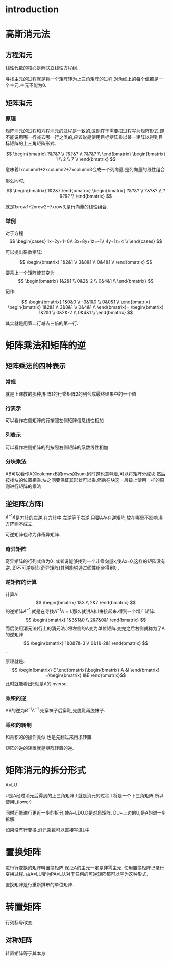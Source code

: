 
# introduction


# 高斯消元法

## 方程消元

 线性代数的核心是解联立线性方程组.

寻找主元的过程就是将一个矩阵转为上三角矩阵的过程.对角线上的每个值都是一个主元.主元不能为0.

## 矩阵消元
### 原理

矩阵消元的过程和方程消元的过程是一致的,区别在于需要把过程写为矩阵形式.即不能说用哪一行减去哪一行之类的,应该说是使用目标矩阵乘以某一矩阵以得到目标矩阵的上三角矩阵形式.

$$
\begin{bmatrix}
 ?&?&? \\ ?&?&? \\ ?&?&? \\ 
\end{bmatrix}
\begin{bmatrix}
 1 \\ 2 \\ 7 \\ 
\end{bmatrix}
$$

意味着1xcolumn1+2xcolumn2+7xcolumn3合成一个列向量.是列向量的线性组合

那么同时,

$$
\begin{bmatrix}
 1&2&7
\end{bmatrix}
\begin{bmatrix}
 ?&?&? \\ ?&?&? \\ ?&?&? \\ 
\end{bmatrix}
$$

就是1xrow1+2xrow2+7xrow3,是行向量的线性组合. 

### 举例

对于方程
$$
\begin{cases} 
1x+2y+1=0\\
3x+8y+1z=-1\\
 4y+1z=4 \\
\end{cases}
$$

可以提出系数矩阵:

$$
\begin{bmatrix}
 1&2&1  \\
 3&8&1 \\ 
 0&4&1 \\ 
 \end{bmatrix}
 $$

要乘上一个矩阵使其变为
$$
\begin{bmatrix}
 1&2&1  \\
 0&2&-2 \\ 
 0&4&1 \\ 
 \end{bmatrix}
$$

记作:


$$
\begin{bmatrix}
 1&0&0  \\
 -3&1&0 \\ 
 0&0&1 \\ 
 \end{bmatrix}
\begin{bmatrix}
 1&2&1  \\
 3&8&1 \\ 
 0&4&1 \\ 
 \end{bmatrix}=
 \begin{bmatrix}
 1&2&1  \\
 0&2&-2 \\ 
 0&4&1 \\ 
 \end{bmatrix}
 $$

其实就是用第二行减去三倍的第一行.

# 矩阵乘法和矩阵的逆

## 矩阵乘法的四种表示

### 常规

就是上课教的那种,矩阵1的行乘矩阵2的列合成最终结果中的一个值

### 行表示

可以看作右侧矩阵的行按照左侧矩阵信息线性相加

### 列表示

可以看作左侧矩阵的列按照右侧矩阵的系数线性相加 

### 分块乘法

AB可以看作A的columnxB的rows的sum.同时这也意味着,可以将矩阵分成块,然后按找块的位置相乘.块之间要保证其形状可以乘.然后在块这一层级上使用一样的原则进行矩阵的乘法

## 逆矩阵(方阵)

$A^{-1}A$是方阵的左逆.在方阵中,左逆等于右逆.只要A存在逆矩阵,放在哪里不影响.非方阵则不成立.

可逆矩阵也称为非奇异矩阵.

### 奇异矩阵

奇异矩阵的行列式值为0 .或者说能够找到一个非零向量x,使Ax=0,这样的矩阵没有逆. 即不可逆矩阵(奇异矩阵)其列能够通过线性组合得到0 . 

### 逆矩阵的计算

计算A:
$$
\begin{bmatrix}
 1&3 \\ 2&7
\end{bmatrix}
$$的逆矩阵$A^{-1}$,就是在寻找$A^{-1}A=I$.那么就讲A和I拼接起来.得到一个增广矩阵:
$$
\begin{bmatrix}
 1&3&1&0 \\ 2&7&0&1
\end{bmatrix}
$$而后使用消元法(行上的消元法.)将左侧的A变为单位矩阵.变完之后右侧就称为了A的逆矩阵
$$
\begin{bmatrix}
 1&0&7&-3 \\ 0&1&-2&1
\end{bmatrix}
$$.

原理就是:
$$
\begin{bmatrix}
 E
\end{bmatrix}\begin{bmatrix}
 A &I
\end{bmatrix}
=\begin{bmatrix}
 I&E
\end{bmatrix}$$
此时就能看出E就是A的inverse. 

### 乘积的逆

AB的逆为$B^{-1}A^{-1}$.先穿袜子后穿鞋,先脱鞋再脱袜子.

### 乘积的转制

和乘积的的操作类似.也是先翻过来再求转置.

矩阵的逆的转置就是矩阵转置的逆.

# 矩阵消元的拆分形式

A=LU

U是A经过消元后得到的上三角矩阵,L就是消元的过程.L将是一个下三角矩阵,所以使用L(lower)

同时还能进行更近一步的拆分,使A=LDU.D是对角矩阵. DU=上边的U,是A的进一步拆解.

如果没有行变换,消元乘数可以直接写进L中 

# 置换矩阵

进行行变换的矩阵叫置换矩阵.保证A的主元一定是非零主元. 使用置换矩阵记录行变换过程.
由A=LU变为PA=LU.对于任何的可逆矩阵都可以写为这种形式.

置换矩阵是行重新排布的单位矩阵. 

# 转置矩阵

行列标号改变.

## 对称矩阵

转置矩阵等于其本身
